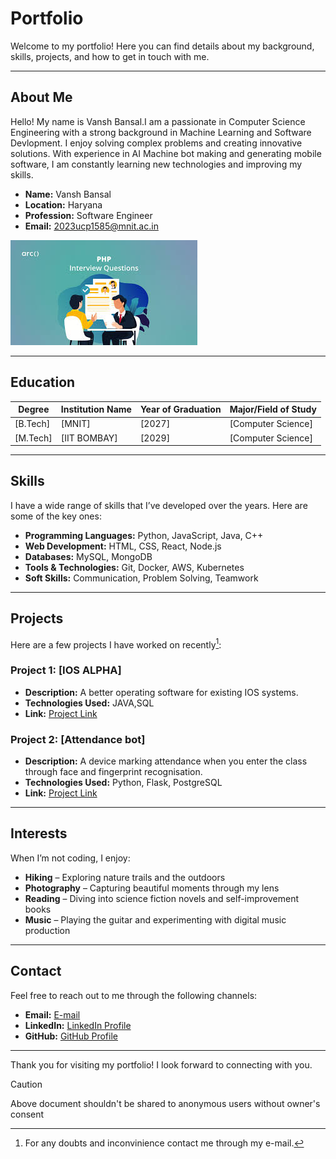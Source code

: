 # Portfolio

Welcome to my portfolio! Here you can find details about my background, skills, projects, and how to get in touch with me.

---

## About Me

Hello! My name is Vansh Bansal.I am a passionate in Computer Science Engineering with a strong background in Machine Learning and Software Devlopment. I enjoy solving complex problems and creating innovative solutions. With experience in AI Machine bot making and generating mobile software, I am constantly learning new technologies and improving my skills.

- **Name:** Vansh Bansal
- **Location:** Haryana
- **Profession:** Software Engineer
- **Email:** 2023ucp1585@mnit.ac.in

![Profile Picture](images1.jpeg)

---

## Education

| Degree             | Institution Name  | Year of Graduation | Major/Field of Study  |
|--------------------|-------------------|--------------------|-----------------------|
| [B.Tech]           | [MNIT]            | [2027]             | [Computer Science]    |
| [M.Tech]           | [IIT BOMBAY]      | [2029]             | [Computer Science]    |

---

## Skills

I have a wide range of skills that I’ve developed over the years. Here are some of the key ones:

- **Programming Languages:** Python, JavaScript, Java, C++
- **Web Development:** HTML, CSS, React, Node.js
- **Databases:** MySQL, MongoDB
- **Tools & Technologies:** Git, Docker, AWS, Kubernetes
- **Soft Skills:** Communication, Problem Solving, Teamwork

---

## Projects

Here are a few projects I have worked on recently[^1]:
[^1]:For any doubts and inconvinience contact me through my e-mail.

### Project 1: [IOS ALPHA]
- **Description:** A better operating software for existing IOS systems.
- **Technologies Used:** JAVA,SQL
- **Link:** [Project Link](https://www.example.com/project)

### Project 2: [Attendance bot]
- **Description:** A device marking attendance when you enter the class through face and fingerprint recognisation.
- **Technologies Used:** Python, Flask, PostgreSQL
- **Link:** [Project Link](https://www.example.com/project)

---

## Interests

When I’m not coding, I enjoy:

- **Hiking** – Exploring nature trails and the outdoors
- **Photography** – Capturing beautiful moments through my lens
- **Reading** – Diving into science fiction novels and self-improvement books
- **Music** – Playing the guitar and experimenting with digital music production

---

## Contact

Feel free to reach out to me through the following channels:

- **Email:** [E-mail](mailto:2023ucp1585@mnit.ac.in)
- **LinkedIn:** [LinkedIn Profile](https://www.linkedin.com/in/Bansal1585)
- **GitHub:** [GitHub Profile](https://github.com/Bansal1585)

---

Thank you for visiting my portfolio! I look forward to connecting with you.


>[!CAUTION]
> Above document shouldn't be shared to anonymous users without owner's consent

